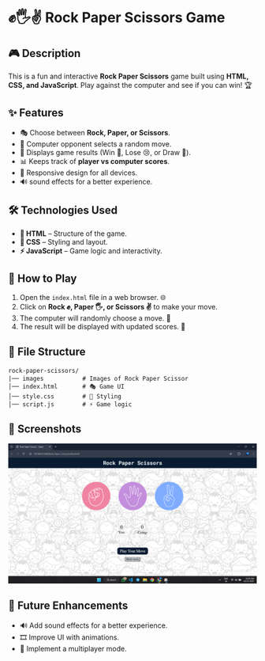 # ✊🖐✌ Rock Paper Scissors Game

## 🎮 Description
This is a fun and interactive **Rock Paper Scissors** game built using **HTML, CSS, and JavaScript**. Play against the computer and see if you can win! 🏆

## ✨ Features
- 🎭 Choose between **Rock, Paper, or Scissors**.
- 🤖 Computer opponent selects a random move.
- 🏅 Displays game results (Win 🥳, Lose 😢, or Draw 🤝).
- 📊 Keeps track of **player vs computer scores**.
- 📱 Responsive design for all devices.
- 🔊 sound effects for a better experience.

## 🛠 Technologies Used
- **📝 HTML** – Structure of the game.
- **🎨 CSS** – Styling and layout.
- **⚡ JavaScript** – Game logic and interactivity.

## 🎯 How to Play
1. Open the `index.html` file in a web browser. 🌐
2. Click on **Rock ✊, Paper 🖐, or Scissors ✌** to make your move.
3. The computer will randomly choose a move. 🤖
4. The result will be displayed with updated scores. 🏅

## 📁 File Structure
```
rock-paper-scissors/
|── images           # Images of Rock Paper Scissor
│── index.html       # 🎭 Game UI
│── style.css        # 🎨 Styling
│── script.js        # ⚡ Game logic
```

## 📸 Screenshots
![Game Screenshot](Screenshot.png)

## 🚀 Future Enhancements
- 🔊 Add sound effects for a better experience.
- 🎞 Improve UI with animations.
- 👥 Implement a multiplayer mode.
